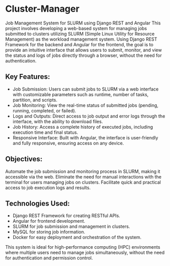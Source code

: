 # Cluster-Manager

Job Management System for SLURM using Django REST and Angular
This project involves developing a web-based system for managing jobs submitted to clusters utilizing SLURM (Simple Linux Utility for Resource Management) as the workload management system. Using Django REST Framework for the backend and Angular for the frontend, the goal is to provide an intuitive interface that allows users to submit, monitor, and view the status and logs of jobs directly through a browser, without the need for authentication.

## Key Features:

* Job Submission: Users can submit jobs to SLURM via a web interface with customizable parameters such as runtime, number of tasks, partition, and scripts.
* Job Monitoring: View the real-time status of submitted jobs (pending, running, completed, or failed).
* Logs and Outputs: Direct access to job output and error logs through the interface, with the ability to download files.
* Job History: Access a complete history of executed jobs, including execution time and final status.
* Responsive Interface: Built with Angular, the interface is user-friendly and fully responsive, ensuring access on any device.

## Objectives:

Automate the job submission and monitoring process in SLURM, making it accessible via the web.
Eliminate the need for manual interactions with the terminal for users managing jobs on clusters.
Facilitate quick and practical access to job execution logs and results.

## Technologies Used:

* Django REST Framework for creating RESTful APIs.
* Angular for frontend development.
* SLURM for job submission and management in clusters.
* MySQL for storing job information.
* Docker for easy deployment and orchestration of the system.

This system is ideal for high-performance computing (HPC) environments where multiple users need to manage jobs simultaneously, without the need for authentication and permission control.
